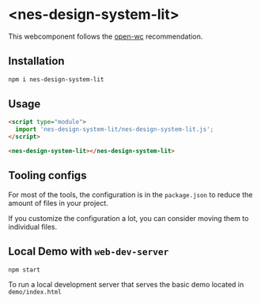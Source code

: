 # \<nes-design-system-lit>

This webcomponent follows the [open-wc](https://github.com/open-wc/open-wc) recommendation.

## Installation

```bash
npm i nes-design-system-lit
```

## Usage

```html
<script type="module">
  import 'nes-design-system-lit/nes-design-system-lit.js';
</script>

<nes-design-system-lit></nes-design-system-lit>
```



## Tooling configs

For most of the tools, the configuration is in the `package.json` to reduce the amount of files in your project.

If you customize the configuration a lot, you can consider moving them to individual files.

## Local Demo with `web-dev-server`

```bash
npm start
```

To run a local development server that serves the basic demo located in `demo/index.html`
